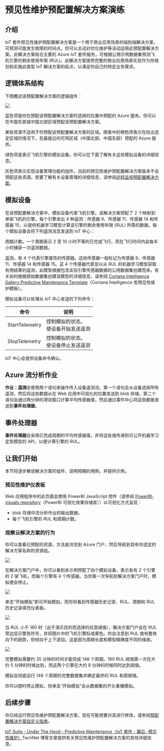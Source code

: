 <properties
 pageTitle="预见性维护演练 | Azure"
 description="Azure IoT 预见性维护预配置解决方案演练。"
 services=""
 suite="iot-suite"
 documentationCenter=""
 authors="aguilaaj"
 manager="timlt"
 editor=""/>  


<tags
 ms.service="iot-suite"
 ms.date="05/16/2016"
 wacn.date="08/22/2016"/>

# 预见性维护预配置解决方案演练

## 介绍

IoT 套件预见性维护预配置解决方案是一个用于商业应用场景的端到端解决方案，可预测可能发生故障的时间点。你可以主动对优化维护等活动运用此预配置解决方案。此解决方案结合主要的 Azure IoT 套件服务，可根据公用示例数据集预测飞机引擎的剩余使用年限 (RUL)。此解决方案提供完整的商业应用场景实现作为你规划和实施此类型 IoT 解决方案的起点，以满足你自己的特定业务需求。

## 逻辑体系结构

下图概述该预配置解决方案的逻辑组件：

![][img-architecture]

蓝色项是你在预配该预配置解决方案时选择的位置中预配的 Azure 服务。你可以在中国东部或中国北部区域预配该预配置解决方案。

某些资源不适用于你预配该预配置解决方案的区域。图表中的橙色项表示在给出选定区域的情况下，在最接近的可用区域（中国北部、中国东部）预配的 Azure 服务。

绿色项是表示飞机引擎的模拟设备。你可以在下面了解有关这些模拟设备的详细信息。

灰色项表示实现设备管理功能的组件。当前的预见性维护预配置解决方案版本不会预配这些资源。若要了解有关设备管理的详细信息，请参阅[远程监视预配置解决方案][lnk-remote-monitoring]。

## 模拟设备

在该预配置解决方案中，模拟设备代表飞机引擎。该解决方案预配了 2 个映射到单架飞机的引擎。每个引擎发出 4 种遥测：传感器 9、传感器 11、传感器 14 和传感器 15，以提供机器学习模型计算该引擎的剩余使用年限 (RUL) 所需的数据。每个模拟设备会将下列遥测消息发送到 IoT 中心：

周期计数。一个周期表示 2 至 10 小时不等的已完成飞行，而在飞行时间内会每半小时捕获一次遥测数据。

遥测。有 4 个代表引擎属性的传感器。这些传感器一般标记为传感器 9、传感器 11、传感器 14 和传感器 15。这 4 个传感器代表足以从 RUL 的机器学习模型获取有用结果的遥测。此模型根据包含实际引擎传感器数据的公用数据集创建而来。有关如何根据原始数据集创建该模型的详细信息，请参阅 [Cortana Intelligence Gallery Predictive Maintenance Template][lnk-cortana-analytics]（Cortana Intelligence 库预见性维护模板）。

模拟设备可以处理从 IoT 中心发送的下列命令：

| 命令 | 说明 |
|---------|-------------|
| StartTelemetry | 控制模拟的状态。<br/>使设备开始发送遥测 |
| StopTelemetry | 控制模拟的状态。<br/>使设备停止发送遥测 |

IoT 中心会提供设备命令确认。

## Azure 流分析作业

**作业：遥测**会使用两个语句来操作传入设备遥测流。第一个语句会从设备选择所有遥测，然后将这些数据从在 Web 应用中可视化的位置发送到 blob 存储。第二个语句会通过两分钟的滑动窗口计算平均传感器值，然后通过事件中心将这些数据发送到**事件处理器**。

## 事件处理器

**事件处理器**会采用已完成周期的平均传感器值，并将这些值传递到可公开机器学习定型模型的 API，以便计算引擎的 RUL。

## 让我们开始

本节将逐步解说解决方案的组件、说明预期的用例，并提供示例。

### 预见性维护仪表板

Web 应用程序中的此页面会使用 PowerBI JavaScript 控件（请参阅 [PowerBI-visuals repository][lnk-powerbi]（PowerBI 可视化效果存储库））以可视化方式呈现：

- blob 存储中流分析作业的输出数据。
- 每个飞机引擎的 RUL 和周期计数。

### 观察云解决方案的行为

你可以查看已预配的资源，方法是浏览到 Azure 门户，然后导航到具有你选定的解决方案名称的资源组。

![][img-resource-group]


在解决方案门户中，你可以看到本示例预配了四个模拟设备，表示各有 2 个引擎的 2 架飞机，而每个引擎有 4 个传感器。当你第一次导航到解决方案门户时，模拟便会停止。

![][img-simulation-stopped]

单击“开始模拟”即可开始模拟，而你将看到传感器历史记录、RUL、周期和 RUL 历史记录填充仪表板。

![][img-simulation-running]

当 RUL 小于 160 时（出于演示目的而选择的任意阈值），解决方案门户会在 RUL 旁边显示警告符号，并将图片中的飞机引擎标成黄色。你会注意到 RUL 值有整体向下的趋势，但倾向于上下波动。这是因为周期长度和模型精确度不同的缘故。

![][img-simulation-warning]

完整模拟需要约 35 分钟的时间才能完成 148 个周期。160 RUL 阈值第一次在大约 5 分钟的时候达到，而这两个引擎在大约 8 分钟的时候同时达到阈值。

模拟会彻底运行 148 个周期的完整数据集并确定最终的 RUL 和周期值。

你可以随时停止模拟，但单击“开始模拟”会从数据集的开头重播模拟。

## 后续步骤

你已经运行预见性维护预配置解决方案，现在可能想要对其进行修改，请参阅[预配置解决方案自定义指南][lnk-customize]。

[IoT Suite - Under The Hood - Predictive Maintenance（IoT 套件 - 幕后 -预见性维护）](http://social.technet.microsoft.com/wiki/contents/articles/33527.iot-suite-under-the-hood-predictive-maintenance.aspx)TechNet 博客文章提供有关预见性维护预配置解决方案的其他详细信息。

  
[img-architecture]: ./media/iot-suite-predictive-walkthrough/architecture.png
[img-resource-group]: ./media/iot-suite-predictive-walkthrough/resource-group.png
[img-simulation-stopped]: ./media/iot-suite-predictive-walkthrough/simulation-stopped.png
[img-simulation-running]: ./media/iot-suite-predictive-walkthrough/simulation-running.png
[img-simulation-warning]: ./media/iot-suite-predictive-walkthrough/simulation-warning.png

[lnk-powerbi]: https://www.github.com/Microsoft/PowerBI-visuals
[lnk-remote-monitoring]: /documentation/articles/iot-suite-remote-monitoring-sample-walkthrough/
[lnk-cortana-analytics]: http://gallery.cortanaintelligence.com/Collection/Predictive-Maintenance-Template-3
[lnk-azureiotsuite]: https://www.azureiotsuite.cn/
[lnk-customize]: /documentation/articles/iot-suite-guidance-on-customizing-preconfigured-solutions/

<!---HONumber=Mooncake_0815_2016-->